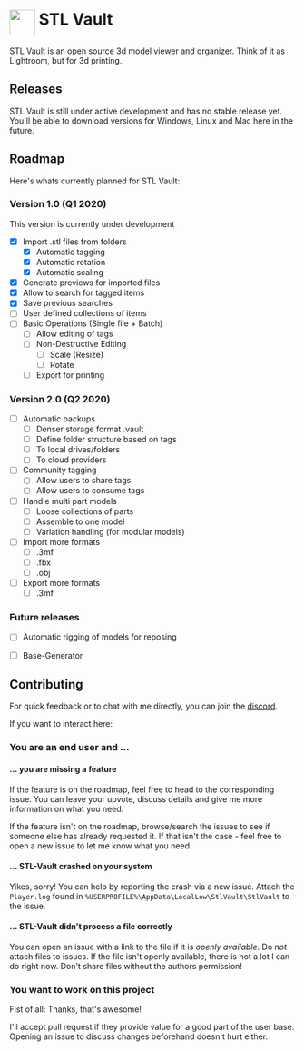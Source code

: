 # <img src="Assets/Graphics/app-icon.png" width="45" valign="top" /> STL Vault
STL Vault is an open source 3d model viewer and organizer.
Think of it as Lightroom, but for 3d printing.

## Releases
STL Vault is still under active development and has no stable release yet.
You'll be able to download versions for Windows, Linux and Mac here in the future.

## Roadmap
Here's whats currently planned for STL Vault:

### Version 1.0 (Q1 2020)
This version is currently under development

- [x] Import .stl files from folders
  - [x] Automatic tagging
  - [x] Automatic rotation
  - [x] Automatic scaling
- [x] Generate previews for imported files
- [x] Allow to search for tagged items
- [x] Save previous searches
- [ ] User defined collections of items
- [ ] Basic Operations (Single file + Batch)
  - [ ] Allow editing of tags
  - [ ] Non-Destructive Editing
    - [ ] Scale (Resize)
    - [ ] Rotate
  - [ ] Export for printing

### Version 2.0 (Q2 2020)
- [ ] Automatic backups
  - [ ] Denser storage format .vault
  - [ ] Define folder structure based on tags
  - [ ] To local drives/folders
  - [ ] To cloud providers

- [ ] Community tagging
  - [ ] Allow users to share tags
  - [ ] Allow users to consume tags

- [ ] Handle multi part models
  - [ ] Loose collections of parts
  - [ ] Assemble to one model
  - [ ] Variation handling (for modular models)

- [ ] Import more formats
  - [ ] .3mf
  - [ ] .fbx
  - [ ] .obj
- [ ] Export more formats
  - [ ] .3mf

### Future releases
- [ ] Automatic rigging of models for reposing
- [ ] Base-Generator


## Contributing
For quick feedback or to chat with me directly, 
you can join the [discord](https://discord.gg/Fd4n3v).

If you want to interact here:

### You are an end user and ...

#### ... you are missing a feature
If the feature is on the roadmap, feel free to head to the corresponding issue.
You can leave your upvote, discuss details and give me more information on what you need.

If the feature isn't on the roadmap, browse/search the issues to see if someone else has already requested it.
If that isn't the case - feel free to open a new issue to let me know what you need.

#### ... STL-Vault crashed on your system
Yikes, sorry! You can help by reporting the crash via a new issue.
Attach the `Player.log` found in `%USERPROFILE%\AppData\LocalLow\StlVault\StlVault` to the issue.

#### ... STL-Vault didn't process a file correctly
You can open an issue with a link to the file if it is _openly available_. 
Do _not_ attach files to issues. If the file isn't openly available, 
there is not a lot I can do right now.
Don't share files without the authors permission!

### You want to work on this project
Fist of all: Thanks, that's awesome!

I'll accept pull request if they provide value for a good part of the user base.
Opening an issue to discuss changes beforehand doesn't hurt either.
